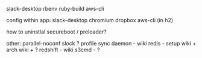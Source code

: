

slack-desktop
rbenv
ruby-build
aws-cli


config within app:
slack-desktop
chromium
dropbox
aws-cli (in h2)


how to uninstlal
secureboot / preloader?


other:
parallel-noconf
slock ?
profile sync daemon - wiki
redis - setup wiki + arch wiki + ?
redshift - wiki
s3cmd - ?

